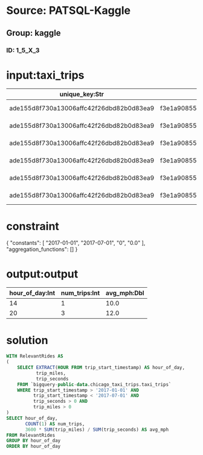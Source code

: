 # Source: PATSQL-Kaggle
## Group: kaggle
### ID: 1_5_X_3

# input:taxi_trips

| unique_key:Str | taxi_id:Str | trip_start_timestamp:Date | trip_end_timestamp:Date | trip_seconds:Int | trip_miles:Dbl | pickup_census_tract:Int | dropoff_census_tract:Int | pickup_community_area:Int | dropoff_community_area:Int | fare:Dbl | tips:Dbl | tolls:Dbl | extras:Dbl | trip_total:Dbl | payment_type:Str | company:Str | pickup_latitude:Dbl | pickup_longitude:Dbl | pickup_location:Str | dropoff_latitude:Dbl | dropoff_longitude:Dbl | dropoff_location:Str |
|---|---|---|---|---|---|---|---|---|---|---|---|---|---|---|---|---|---|---|---|---|---|---|
| ade155d8f730a13006affc42f26dbd82b0d83ea9 | f3e1a9085537bee3447c67580b4d30b827f97b8a3fa638d276e60d6798bb9a677a8ac6875a6f05e992831e09dcee103c00426846179e320fcf7727522b6c7a1f | 2017-01-01 20:30 | 2017-01-01 20:30 | 300 | 1.0 | NULL | NULL | NULL | NULL | 9.05 | 1.81 | 0.0 | 0.0 | 10.86 | Credit Card | Chicago Elite Cab Corp. | NULL | NULL | NULL | NULL | NULL | NULL |
| ade155d8f730a13006affc42f26dbd82b0d83ea9 | f3e1a9085537bee3447c67580b4d30b827f97b8a3fa638d276e60d6798bb9a677a8ac6875a6f05e992831e09dcee103c00426846179e320fcf7727522b6c7a1f | 2017-03-13 20:30 | 2017-03-13 20:30 | 1800 | 6.0 | NULL | NULL | NULL | NULL | 9.05 | 1.81 | 0.0 | 0.0 | 10.86 | Credit Card | Chicago Elite Cab Corp. | NULL | NULL | NULL | NULL | NULL | NULL |
| ade155d8f730a13006affc42f26dbd82b0d83ea9 | f3e1a9085537bee3447c67580b4d30b827f97b8a3fa638d276e60d6798bb9a677a8ac6875a6f05e992831e09dcee103c00426846179e320fcf7727522b6c7a1f | 2017-06-30 20:30 | 2017-06-30 20:30 | 600 | 2.0 | NULL | NULL | NULL | NULL | 9.05 | 1.81 | 0.0 | 0.0 | 10.86 | Credit Card | Chicago Elite Cab Corp. | NULL | NULL | NULL | NULL | NULL | NULL |
| ade155d8f730a13006affc42f26dbd82b0d83ea9 | f3e1a9085537bee3447c67580b4d30b827f97b8a3fa638d276e60d6798bb9a677a8ac6875a6f05e992831e09dcee103c00426846179e320fcf7727522b6c7a1f | 2017-03-13 10:10 | 2017-03-13 10:10 | 60 | 0.0 | NULL | NULL | NULL | NULL | 9.05 | 1.81 | 0.0 | 0.0 | 10.86 | Credit Card | Chicago Elite Cab Corp. | NULL | NULL | NULL | NULL | NULL | NULL |
| ade155d8f730a13006affc42f26dbd82b0d83ea9 | f3e1a9085537bee3447c67580b4d30b827f97b8a3fa638d276e60d6798bb9a677a8ac6875a6f05e992831e09dcee103c00426846179e320fcf7727522b6c7a1f | 2017-03-13 12:10 | 2017-03-13 12:10 | 0 | 0.1 | NULL | NULL | NULL | NULL | 9.05 | 1.81 | 0.0 | 0.0 | 10.86 | Credit Card | Chicago Elite Cab Corp. | NULL | NULL | NULL | NULL | NULL | NULL |
| ade155d8f730a13006affc42f26dbd82b0d83ea9 | f3e1a9085537bee3447c67580b4d30b827f97b8a3fa638d276e60d6798bb9a677a8ac6875a6f05e992831e09dcee103c00426846179e320fcf7727522b6c7a1f | 2017-03-13 14:10 | 2017-03-13 14:10 | 1800 | 10.0 | NULL | NULL | NULL | NULL | 9.05 | 1.81 | 0.0 | 0.0 | 10.86 | Credit Card | Chicago Elite Cab Corp. | NULL | NULL | NULL | NULL | NULL | NULL |

# constraint

{
  "constants": [
    "2017-01-01",
    "2017-07-01",
    "0",
    "0.0"
  ],
  "aggregation_functions": []
}

# output:output

| hour_of_day:Int | num_trips:Int | avg_mph:Dbl |
|---|---|---|
| 14 | 1 | 10.0 |
| 20 | 3 | 12.0 |

# solution

```sql
WITH RelevantRides AS
(
    SELECT EXTRACT(HOUR FROM trip_start_timestamp) AS hour_of_day, 
           trip_miles, 
           trip_seconds
    FROM `bigquery-public-data.chicago_taxi_trips.taxi_trips`
    WHERE trip_start_timestamp > '2017-01-01' AND 
          trip_start_timestamp < '2017-07-01' AND 
          trip_seconds > 0 AND 
          trip_miles > 0
)
SELECT hour_of_day, 
       COUNT(1) AS num_trips, 
       3600 * SUM(trip_miles) / SUM(trip_seconds) AS avg_mph
FROM RelevantRides
GROUP BY hour_of_day
ORDER BY hour_of_day
```
